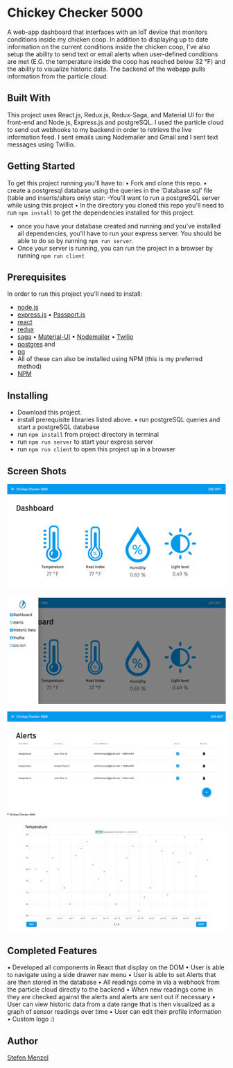 # Chickey Checker 5000

A web-app dashboard that interfaces with an IoT device that monitors conditions inside my chicken coop. In addition to displaying up to date information on the current conditions inside the chicken coop, I've also setup the ability to send text or email alerts when user-defined conditions are met (E.G. the temperature inside the coop has reached below 32 °F) and the ability to visualize historic data. The backend of the webapp pulls information from the particle cloud.

## Built With
This project uses React.js, Redux.js, Redux-Saga, and Material UI for the front-end and Node.js, Express.js and postgreSQL. I used the particle cloud to send out webhooks to my backend in order to retrieve the live information feed. I sent emails using Nodemailer and Gmail and I sent text messages using Twillio.

## Getting Started
To get this project running you'll have to:
• Fork and clone this repo.
• create a postgresql database using the queries in the 'Database.sql' file (table and inserts/alters only)
star:
-You'll want to run a postgreSQL server while using this project
• In the directory you cloned this repo you'll need to run `npm install` to get the dependencies installed for this project.
* once you have your database created and running and you've installed all dependencies, you'll have to run your express server. You should be able to do so by running `npm run server`.
* Once your server is running, you can run the project in a browser by running `npm run client`

## Prerequisites
In order to run this project you'll need to install:

* [node.js](https://nodejs.org/en/) 
* [express.js](https://expressjs.com/)
• [Passport.js](http://www.passportjs.org/)
* [react](https://reactjs.org/) 
* [redux](https://redux.js.org/)
* [saga](https://redux-saga.js.org/)
• [Material-UI](https://material-ui.com/)
• [Nodemailer](https://nodemailer.com/about/)
• [Twilio](https://www.twilio.com/)
* [postgres](https://www.postgresql.org/) and 
* [pg](https://node-postgres.com/)
* All of these can also be installed using NPM (this is my preferred method)
* [NPM](https://www.npmjs.com/)

## Installing
* Download this project.
* install prerequisite libraries listed above.
• run postgreSQL queries and start a postgreSQL database
* run `npm install` from project directory in terminal
* run `npm run server` to start your express server
* run `npm run client` to open this project up in a browser

## Screen Shots
![Dashboard](screenshot1.png)


![Nav](screenshot2.png)


![Alerts](screenshot3.png)


![Historic Data](screenshot4.png)

## Completed Features
• Developed all components in React that display on the DOM
• User is able to navigate using a side drawer nav menu
• User is able to set Alerts that are then stored in the database
• All readings come in via a webhook from the particle cloud directly to the backend
• When new readings come in they are checked against the alerts and alerts are sent out if necessary
• User can view historic data from a date range that is then visualized as a graph of sensor readings over time
• User can edit their profile information
• Custom logo :)

## Author
[Stefen Menzel](https://github.com/stefenmenzel)